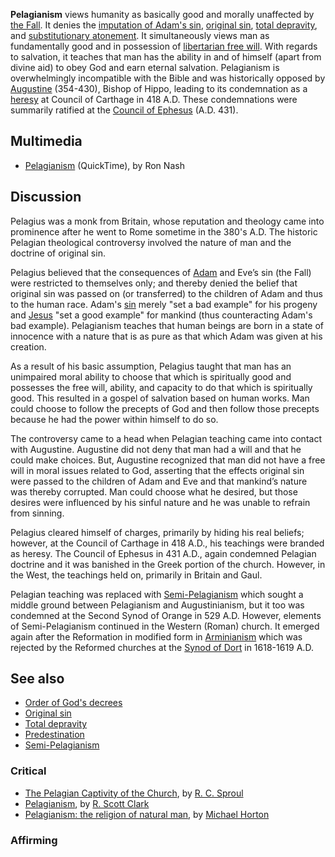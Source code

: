 **Pelagianism** views humanity as basically good and morally
unaffected by [the Fall](The_Fall "The Fall"). It denies the
[imputation of Adam's sin](Imputation_of_Adam's_sin "Imputation of Adam's sin"),
[original sin](Original_sin "Original sin"),
[total depravity](Total_depravity "Total depravity"), and
[substitutionary atonement](Substitutionary_atonement "Substitutionary atonement").
It simultaneously views man as fundamentally good and in possession
of
[libertarian free will](Libertarian_free_will "Libertarian free will").
With regards to salvation, it teaches that man has the ability in
and of himself (apart from divine aid) to obey God and earn eternal
salvation. Pelagianism is overwhelmingly incompatible with the
Bible and was historically opposed by
[Augustine](Augustine "Augustine") (354-430), Bishop of Hippo,
leading to its condemnation as a [heresy](Heresy "Heresy") at
Council of Carthage in 418 A.D. These condemnations were summarily
ratified at the
[Council of Ephesus](Council_of_Ephesus "Council of Ephesus") (A.D.
431).



## Multimedia

-   [Pelagianism](http://biblicaltraining.org/audio/TH620/philosophy_28.mov)
    (QuickTime), by Ron Nash

## Discussion

Pelagius was a monk from Britain, whose reputation and theology
came into prominence after he went to Rome sometime in the 380's
A.D. The historic Pelagian theological controversy involved the
nature of man and the doctrine of original sin.

Pelagius believed that the consequences of [Adam](Adam "Adam") and
Eve’s sin (the Fall) were restricted to themselves only; and
thereby denied the belief that original sin was passed on (or
transferred) to the children of Adam and thus to the human race.
Adam's [sin](Sin "Sin") merely "set a bad example" for his progeny
and [Jesus](Jesus "Jesus") "set a good example" for mankind (thus
counteracting Adam's bad example). Pelagianism teaches that human
beings are born in a state of innocence with a nature that is as
pure as that which Adam was given at his creation.

As a result of his basic assumption, Pelagius taught that man has
an unimpaired moral ability to choose that which is spiritually
good and possesses the free will, ability, and capacity to do that
which is spiritually good. This resulted in a gospel of salvation
based on human works. Man could choose to follow the precepts of
God and then follow those precepts because he had the power within
himself to do so.

The controversy came to a head when Pelagian teaching came into
contact with Augustine. Augustine did not deny that man had a will
and that he could make choices. But, Augustine recognized that man
did not have a free will in moral issues related to God, asserting
that the effects original sin were passed to the children of Adam
and Eve and that mankind’s nature was thereby corrupted. Man could
choose what he desired, but those desires were influenced by his
sinful nature and he was unable to refrain from sinning.

Pelagius cleared himself of charges, primarily by hiding his real
beliefs; however, at the Council of Carthage in 418 A.D., his
teachings were branded as heresy. The Council of Ephesus in 431
A.D., again condemned Pelagian doctrine and it was banished in the
Greek portion of the church. However, in the West, the teachings
held on, primarily in Britain and Gaul.

Pelagian teaching was replaced with
[Semi-Pelagianism](Semi-Pelagianism "Semi-Pelagianism") which
sought a middle ground between Pelagianism and Augustinianism, but
it too was condemned at the Second Synod of Orange in 529 A.D.
However, elements of Semi-Pelagianism continued in the Western
(Roman) church. It emerged again after the Reformation in modified
form in [Arminianism](Arminianism "Arminianism") which was rejected
by the Reformed churches at the
[Synod of Dort](Synod_of_Dort "Synod of Dort") in 1618-1619 A.D.

## See also

-   [Order of God's decrees](Order_of_God's_decrees "Order of God's decrees")
-   [Original sin](Original_sin "Original sin")
-   [Total depravity](Total_depravity "Total depravity")
-   [Predestination](Predestination "Predestination")
-   [Semi-Pelagianism](Semi-Pelagianism "Semi-Pelagianism")

### Critical

-   [The Pelagian Captivity of the Church](http://www.modernreformation.org/rc01pelagian.htm),
    by [R. C. Sproul](R._C._Sproul "R. C. Sproul")
-   [Pelagianism](http://public.csusm.edu/public/guests/rsclark/Pelagius.htm),
    by [R. Scott Clark](R._Scott_Clark "R. Scott Clark")
-   [Pelagianism: the religion of natural man](http://www.monergism.com/thethreshold/articles/onsite/pelagiannatural.html),
    by [Michael Horton](Michael_Horton "Michael Horton")

### Affirming




